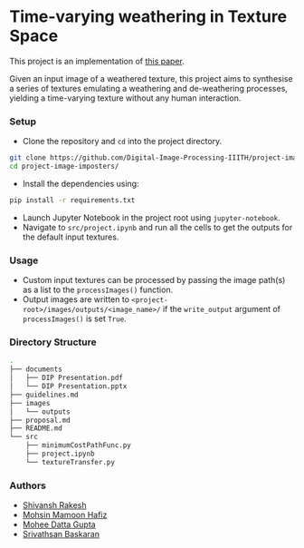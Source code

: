 # Time-varying weathering in Texture Space

This project is an implementation of [this paper](https://www.cs.tau.ac.il/~dcor/articles/2016/TW.pdf). 

Given an input image of a weathered texture, this project aims to synthesise a series of textures emulating a weathering and de-weathering processes, yielding a time-varying texture without any human interaction.

### Setup

- Clone the repository and `cd` into the project directory.
```bash
git clone https://github.com/Digital-Image-Processing-IIITH/project-image-imposters.git
cd project-image-imposters/
```
- Install the dependencies using:
```bash
pip install -r requirements.txt
```
- Launch Jupyter Notebook in the project root using `jupyter-notebook`.
- Navigate to `src/project.ipynb` and run all the cells to get the outputs for the default input textures.

### Usage

- Custom input textures can be processed by passing the image path(s) as a list to the `processImages()` function.
- Output images are written to `<project-root>/images/outputs/<image_name>/` if the `write_output` argument of `processImages()` is set `True`.

### Directory Structure
``` bash
.
├── documents
│   ├── DIP Presentation.pdf
│   └── DIP Presentation.pptx
├── guidelines.md
├── images
│   └── outputs
├── proposal.md
├── README.md
└── src
    ├── minimumCostPathFunc.py
    ├── project.ipynb
    └── textureTransfer.py
```

### Authors
- [Shivansh Rakesh](https://github.com/ShivanshRakesh)
- [Mohsin Mamoon Hafiz](https://github.com/MohsinMamoon)
- [Mohee Datta Gupta](https://github.com/MoheeDG23)
- [Srivathsan Baskaran](https://github.com/Srivathsan01)
